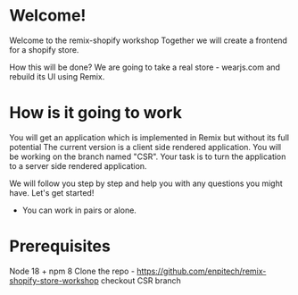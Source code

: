 # Welcome!

Welcome to the remix-shopify workshop
Together we will create a frontend for a shopify store.

How this will be done?
We are going to take a real store - wearjs.com
and rebuild its UI using Remix.

# How is it going to work

You will get an application which is implemented in Remix but without its full potential
The current version is a client side rendered application.
You will be working on the branch named "CSR".
Your task is to turn the application to a server side rendered application.

We will follow you step by step and help you with any questions you might have.
Let's get started!

- You can work in pairs or alone.

# Prerequisites

Node 18 + npm 8
Clone the repo - https://github.com/enpitech/remix-shopify-store-workshop
checkout CSR branch
